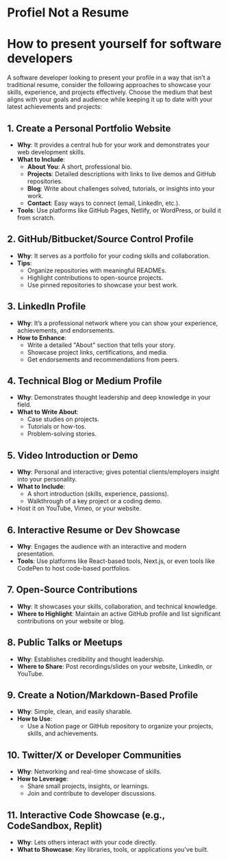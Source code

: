 # Profiel Not a Resume
# How to present yourself for software developers

A software developer looking to present your profile in a way that isn’t a traditional resume, consider the following approaches to showcase your skills, experience, and projects effectively. Choose the medium that best aligns with your goals and audience while keeping it up to date with your latest achievements and projects:

## 1. **Create a Personal Portfolio Website**

- **Why**: It provides a central hub for your work and demonstrates your web development skills.
- **What to Include**:
  - **About You**: A short, professional bio.
  - **Projects**: Detailed descriptions with links to live demos and GitHub repositories.
  - **Blog**: Write about challenges solved, tutorials, or insights into your work.
  - **Contact**: Easy ways to connect (email, LinkedIn, etc.).
- **Tools**: Use platforms like GitHub Pages, Netlify, or WordPress, or build it from scratch.

## 2. **GitHub/Bitbucket/Source Control Profile**

- **Why**: It serves as a portfolio for your coding skills and collaboration.
- **Tips**:
  - Organize repositories with meaningful READMEs.
  - Highlight contributions to open-source projects.
  - Use pinned repositories to showcase your best work.

## 3. **LinkedIn Profile**

- **Why**: It’s a professional network where you can show your experience, achievements, and endorsements.
- **How to Enhance**:
  - Write a detailed "About" section that tells your story.
  - Showcase project links, certifications, and media.
  - Get endorsements and recommendations from peers.

## 4. **Technical Blog or Medium Profile**

- **Why**: Demonstrates thought leadership and deep knowledge in your field.
- **What to Write About**:
  - Case studies on projects.
  - Tutorials or how-tos.
  - Problem-solving stories.

## 5. **Video Introduction or Demo**

- **Why**: Personal and interactive; gives potential clients/employers insight into your personality.
- **What to Include**:
  - A short introduction (skills, experience, passions).
  - Walkthrough of a key project or a coding demo.
- Host it on YouTube, Vimeo, or your website.

## 6. **Interactive Resume or Dev Showcase**

- **Why**: Engages the audience with an interactive and modern presentation.
- **Tools**: Use platforms like React-based tools, Next.js, or even tools like CodePen to host code-based portfolios.

## 7. **Open-Source Contributions**

- **Why**: It showcases your skills, collaboration, and technical knowledge.
- **Where to Highlight**: Maintain an active GitHub profile and list significant contributions on your website or blog.

## 8. **Public Talks or Meetups**

- **Why**: Establishes credibility and thought leadership.
- **Where to Share**: Post recordings/slides on your website, LinkedIn, or YouTube.

## 9. **Create a Notion/Markdown-Based Profile**

- **Why**: Simple, clean, and easily sharable.
- **How to Use**:
  - Use a Notion page or GitHub repository to organize your projects, skills, and achievements.

## 10. **Twitter/X or Developer Communities**

- **Why**: Networking and real-time showcase of skills.
- **How to Leverage**:
  - Share small projects, insights, or learnings.
  - Join and contribute to developer discussions.

## 11. **Interactive Code Showcase (e.g., CodeSandbox, Replit)**

- **Why**: Lets others interact with your code directly.
- **What to Showcase**: Key libraries, tools, or applications you've built.
